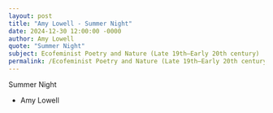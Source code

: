 ```yaml
---
layout: post
title: "Amy Lowell - Summer Night"
date: 2024-12-30 12:00:00 -0000
author: Amy Lowell
quote: "Summer Night"
subject: Ecofeminist Poetry and Nature (Late 19th–Early 20th century)
permalink: /Ecofeminist Poetry and Nature (Late 19th–Early 20th century)/Amy Lowell/Amy Lowell - Summer Night
---
```


Summer Night

- Amy Lowell

